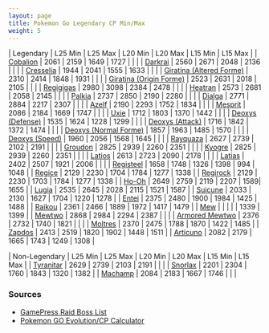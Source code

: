 ```yaml
---
layout: page
title: Pokemon Go Legendary CP Min/Max
weight: 5
---
```


| Legendary  |  L25 Min  |  L25 Max  |  L20 Min  |  L20 Max  |  L15 Min  |  L15 Max  |
| [Cobalion](https://db.pokemongohub.net/pokemon/638)  | 2061 | 2159 | 1649 | 1727 | | |
| [Darkrai](https://db.pokemongohub.net/pokemon/491)  | 2560 | 2671 | 2048 | 2136 | | |
| [Cresselia](https://db.pokemongohub.net/pokemon/488)  | 1944 | 2041 | 1555 | 1633 | | |
| [Giratina (Altered Forme)](https://db.pokemongohub.net/pokemon/487?form=Altered)  | 2310 | 2414 | 1848 | 1931 | | |
| [Giratina (Origin Forme)](https://db.pokemongohub.net/pokemon/487?form=Origin)  | 2523 | 2631 | 2018 | 2105 | | |
| [Regigigas](https://db.pokemongohub.net/pokemon/486)  | 2980 | 3098 | 2384 | 2478 | | |
| [Heatran](https://db.pokemongohub.net/pokemon/485)  | 2573 | 2681 | 2058 | 2145 | | |
| [Palkia](https://db.pokemongohub.net/pokemon/484)  | 2737 | 2850 | 2190 | 2280 | | |
| [Dialga](https://db.pokemongohub.net/pokemon/483)  | 2771 | 2884 | 2217 | 2307 | | |
| [Azelf](https://db.pokemongohub.net/pokemon/482)  | 2190 | 2293 | 1752 | 1834 | | |
| [Mesprit](https://db.pokemongohub.net/pokemon/481)  | 2086 | 2184 | 1669 | 1747 | | |
| [Uxie](https://db.pokemongohub.net/pokemon/480)  | 1712 | 1803 | 1370 | 1442 | | |
| [Deoxys (Defense)](https://db.pokemongohub.net/pokemon/386?form=Defense)  | 1535 | 1624 | 1228 | 1299 | | |
| [Deoxys (Attack)](https://db.pokemongohub.net/pokemon/386?form=Attack)  | 1716 | 1842 | 1372 | 1474 | | |
| [Deoxys (Normal Forme)](https://db.pokemongohub.net/pokemon/386)  | 1857 | 1963 | 1485 | 1570 | | |
| [Deoxys (Speed)](https://db.pokemongohub.net/pokemon/386?form=Speed)  | 1960 | 2056 | 1568 | 1645 | | |
| [Rayquaza](https://db.pokemongohub.net/pokemon/384)  | 2627 | 2739 | 2102 | 2191 | | |
| [Groudon](https://db.pokemongohub.net/pokemon/383)  | 2825 | 2939 | 2260 | 2351 | | |
| [Kyogre](https://db.pokemongohub.net/pokemon/382)  | 2825 | 2939 | 2260 | 2351 | | |
| [Latios](https://db.pokemongohub.net/pokemon/381)  | 2613 | 2723 | 2090 | 2178 | | |
| [Latias](https://db.pokemongohub.net/pokemon/380)  | 2402 | 2507 | 1921 | 2006 | | |
| [Registeel](https://db.pokemongohub.net/pokemon/379)  | 1658 | 1748 | 1326 | 1398 | 994 | 1048 |
| [Regice](https://db.pokemongohub.net/pokemon/378)  | 2129 | 2230 | 1704 | 1784 | 1277 | 1338 |
| [Regirock](https://db.pokemongohub.net/pokemon/377)  | 2129 | 2230 | 1703 | 1784 | 1277 | 1338 |
| [Ho-Oh](https://db.pokemongohub.net/pokemon/250)  | 2649 | 2759 | 2119 | 2207 | 1589| 1655 |
| [Lugia](https://db.pokemongohub.net/pokemon/249)  | 2535 | 2645 | 2028 | 2115 | 1521 | 1587 |
| [Suicune](https://db.pokemongohub.net/pokemon/245)  | 2033 | 2130 | 1627 | 1704 | 1220 | 1278 |
| [Entei](https://db.pokemongohub.net/pokemon/244)  | 2375 | 2480 | 1900 | 1984 | 1425 | 1488 |
| [Raikou](https://db.pokemongohub.net/pokemon/243)  | 2361 | 2466 | 1889 | 1972 | 1417 | 1479 |
| [Mew](https://db.pokemongohub.net/pokemon/151)  |  |  |  |  | 1339 | 1399 |
| [Mewtwo](https://db.pokemongohub.net/pokemon/150)  | 2868 | 2984 | 2294 | 2387 | | |
| [Armored Mewtwo](https://db.pokemongohub.net/pokemon/150?form=Armored)  | 2376 | 2732 | 1740 | 1821 | | |
| [Moltres](https://db.pokemongohub.net/pokemon/146)  | 2370 | 2475 | 1788 | 1870 | 1422 | 1485 |
| [Zapdos](https://db.pokemongohub.net/pokemon/145)  | 2413 | 2519 | 1820 | 1902 | 1448 | 1511 |
| [Articuno](https://db.pokemongohub.net/pokemon/144)  | 2082 | 2179 | 1665 | 1743 | 1249 | 1308 |

| Non-Legendary  |  L25 Min  |  L25 Max  |  L20 Min  |  L20 Max  |  L15 Min  |  L15 Max  |
| [Tyranitar](https://db.pokemongohub.net/pokemon/248)  | 2629 | 2739 | 2103 | 2191 | | |
| [Snorlax](https://db.pokemongohub.net/pokemon/248)  | 2201 | 2304 | 1760 | 1843 | 1320 | 1382 |
| [Machamp](https://db.pokemongohub.net/pokemon/68)  | 2084 | 2183 | 1667 | 1746 | | |

### Sources
- [GamePress Raid Boss List](https://pokemongo.gamepress.gg/raid-boss-list)
- [Pokemon GO Evolution/CP Calculator](https://pokemongo.gamepress.gg/cpcalc#/)
